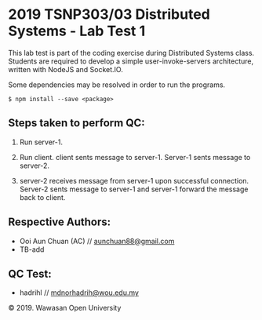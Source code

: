 2019 TSNP303/03 Distributed Systems - Lab Test 1 
================================================
This lab test is part of the coding exercise during Distributed Systems class. Students are required to develop a simple user-invoke-servers architecture, written with NodeJS and Socket.IO. 

Some dependencies may be resolved in order to run the programs. 

```code
$ npm install --save <package>
```


Steps taken to perform QC:
--------------------------
1. Run server-1. 

2. Run client. client sents message to server-1. Server-1 sents message to server-2. 

3. server-2 receives message from server-1 upon successful connection. Server-2 sents message to server-1 and server-1 forward the message back to client. 


Respective Authors:
-------------------
* Ooi Aun Chuan (AC) // aunchuan88@gmail.com
* TB-add


QC Test:
--------
* hadrihl // mdnorhadrih@wou.edu.my


&copy; 2019. Wawasan Open University


